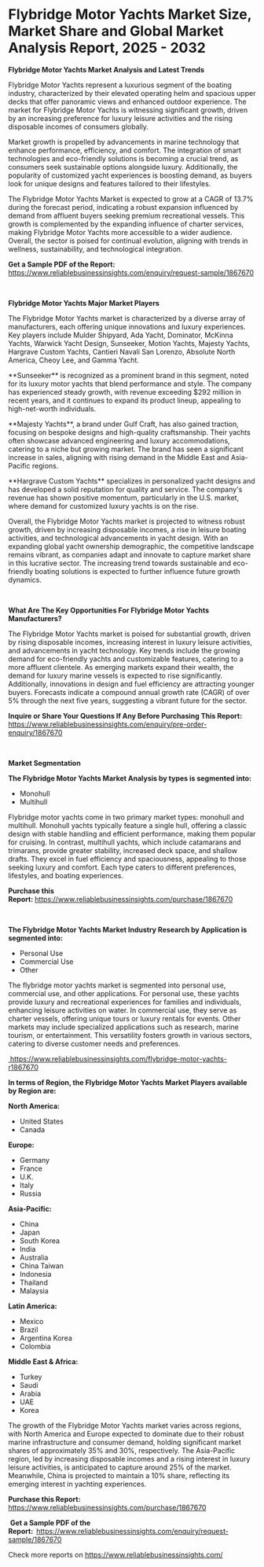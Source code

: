 <p><h1>Flybridge Motor Yachts Market Size, Market Share and Global Market Analysis Report, 2025 - 2032</h1></p><p><strong>Flybridge Motor Yachts Market Analysis and Latest Trends</strong></p>
<p><p>Flybridge Motor Yachts represent a luxurious segment of the boating industry, characterized by their elevated operating helm and spacious upper decks that offer panoramic views and enhanced outdoor experience. The market for Flybridge Motor Yachts is witnessing significant growth, driven by an increasing preference for luxury leisure activities and the rising disposable incomes of consumers globally.</p><p>Market growth is propelled by advancements in marine technology that enhance performance, efficiency, and comfort. The integration of smart technologies and eco-friendly solutions is becoming a crucial trend, as consumers seek sustainable options alongside luxury. Additionally, the popularity of customized yacht experiences is boosting demand, as buyers look for unique designs and features tailored to their lifestyles.</p><p>The Flybridge Motor Yachts Market is expected to grow at a CAGR of 13.7% during the forecast period, indicating a robust expansion influenced by demand from affluent buyers seeking premium recreational vessels. This growth is complemented by the expanding influence of charter services, making Flybridge Motor Yachts more accessible to a wider audience. Overall, the sector is poised for continual evolution, aligning with trends in wellness, sustainability, and technological integration.</p></p>
<p><strong>Get a Sample PDF of the Report:&nbsp;</strong> <a href="https://www.reliablebusinessinsights.com/enquiry/request-sample/1867670?utm_campaign=2250&utm_medium=2&utm_source=Github&utm_content=ia&utm_term=19022025&utm_id=flybridge-motor-yachts">https://www.reliablebusinessinsights.com/enquiry/request-sample/1867670</a></p>
<p>&nbsp;</p>
<p><strong>Flybridge Motor Yachts Major Market Players</strong></p>
<p><p>The Flybridge Motor Yachts market is characterized by a diverse array of manufacturers, each offering unique innovations and luxury experiences. Key players include Mulder Shipyard, Ada Yacht, Dominator, McKinna Yachts, Warwick Yacht Design, Sunseeker, Motion Yachts, Majesty Yachts, Hargrave Custom Yachts, Cantieri Navali San Lorenzo, Absolute North America, Cheoy Lee, and Gamma Yacht.</p><p>**Sunseeker** is recognized as a prominent brand in this segment, noted for its luxury motor yachts that blend performance and style. The company has experienced steady growth, with revenue exceeding $292 million in recent years, and it continues to expand its product lineup, appealing to high-net-worth individuals.</p><p>**Majesty Yachts**, a brand under Gulf Craft, has also gained traction, focusing on bespoke designs and high-quality craftsmanship. Their yachts often showcase advanced engineering and luxury accommodations, catering to a niche but growing market. The brand has seen a significant increase in sales, aligning with rising demand in the Middle East and Asia-Pacific regions.</p><p>**Hargrave Custom Yachts** specializes in personalized yacht designs and has developed a solid reputation for quality and service. The company's revenue has shown positive momentum, particularly in the U.S. market, where demand for customized luxury yachts is on the rise.</p><p>Overall, the Flybridge Motor Yachts market is projected to witness robust growth, driven by increasing disposable incomes, a rise in leisure boating activities, and technological advancements in yacht design. With an expanding global yacht ownership demographic, the competitive landscape remains vibrant, as companies adapt and innovate to capture market share in this lucrative sector. The increasing trend towards sustainable and eco-friendly boating solutions is expected to further influence future growth dynamics.</p></p>
<p>&nbsp;</p>
<p><strong>What Are The Key Opportunities For Flybridge Motor Yachts Manufacturers?</strong></p>
<p><p>The Flybridge Motor Yachts market is poised for substantial growth, driven by rising disposable incomes, increasing interest in luxury leisure activities, and advancements in yacht technology. Key trends include the growing demand for eco-friendly yachts and customizable features, catering to a more affluent clientele. As emerging markets expand their wealth, the demand for luxury marine vessels is expected to rise significantly. Additionally, innovations in design and fuel efficiency are attracting younger buyers. Forecasts indicate a compound annual growth rate (CAGR) of over 5% through the next five years, suggesting a vibrant future for the sector.</p></p>
<p><strong>Inquire or Share Your Questions If Any Before Purchasing This Report:</strong> <a href="https://www.reliablebusinessinsights.com/enquiry/pre-order-enquiry/1867670?utm_campaign=2250&utm_medium=2&utm_source=Github&utm_content=ia&utm_term=19022025&utm_id=flybridge-motor-yachts">https://www.reliablebusinessinsights.com/enquiry/pre-order-enquiry/1867670</a></p>
<p>&nbsp;</p>
<p><strong>Market Segmentation</strong></p>
<p><strong>The Flybridge Motor Yachts Market Analysis by types is segmented into:</strong></p>
<p><ul><li>Monohull</li><li>Multihull</li></ul></p>
<p><p>Flybridge motor yachts come in two primary market types: monohull and multihull. Monohull yachts typically feature a single hull, offering a classic design with stable handling and efficient performance, making them popular for cruising. In contrast, multihull yachts, which include catamarans and trimarans, provide greater stability, increased deck space, and shallow drafts. They excel in fuel efficiency and spaciousness, appealing to those seeking luxury and comfort. Each type caters to different preferences, lifestyles, and boating experiences.</p></p>
<p><strong>Purchase this Report:&nbsp;</strong><a href="https://www.reliablebusinessinsights.com/purchase/1867670?utm_campaign=2250&utm_medium=2&utm_source=Github&utm_content=ia&utm_term=19022025&utm_id=flybridge-motor-yachts">https://www.reliablebusinessinsights.com/purchase/1867670</a></p>
<p>&nbsp;</p>
<p><strong>The Flybridge Motor Yachts Market Industry Research by Application is segmented into:</strong></p>
<p><ul><li>Personal Use</li><li>Commercial Use</li><li>Other</li></ul></p>
<p><p>The flybridge motor yachts market is segmented into personal use, commercial use, and other applications. For personal use, these yachts provide luxury and recreational experiences for families and individuals, enhancing leisure activities on water. In commercial use, they serve as charter vessels, offering unique tours or luxury rentals for events. Other markets may include specialized applications such as research, marine tourism, or entertainment. This versatility fosters growth in various sectors, catering to diverse customer needs and preferences.</p></p>
<p><a href="https://www.reliablebusinessinsights.com/flybridge-motor-yachts-r1867670?utm_campaign=2250&utm_medium=2&utm_source=Github&utm_content=ia&utm_term=19022025&utm_id=flybridge-motor-yachts">&nbsp;https://www.reliablebusinessinsights.com/flybridge-motor-yachts-r1867670</a></p>
<p><strong>In terms of Region, the Flybridge Motor Yachts Market Players available by Region are:</strong></p>
<p>
    <p> <strong> North America: </strong>
        <ul>
            <li>United States</li>
            <li>Canada</li>
        </ul>
        </p> 
    <p> <strong> Europe: </strong>
        <ul>
            <li>Germany</li>
            <li>France</li>
            <li>U.K.</li>
            <li>Italy</li>
            <li>Russia</li>
        </ul>
        </p> 
    <p> <strong> Asia-Pacific: </strong>
        <ul>
            <li>China</li>
            <li>Japan</li>
            <li>South Korea</li>
            <li>India</li>
            <li>Australia</li>
            <li>China Taiwan</li>
            <li>Indonesia</li>
            <li>Thailand</li>
            <li>Malaysia</li>
        </ul>
        </p> 
    <p> <strong> Latin America: </strong>
        <ul>
            <li>Mexico</li>
            <li>Brazil</li>
            <li>Argentina Korea</li>
            <li>Colombia</li>
        </ul>
        </p> 
    <p> <strong> Middle East & Africa: </strong>
        <ul>
            <li>Turkey</li>
            <li>Saudi</li>
            <li>Arabia</li>
            <li>UAE</li>
            <li>Korea</li>
        </ul>
    </p>
    </p>
<p><p>The growth of the Flybridge Motor Yachts market varies across regions, with North America and Europe expected to dominate due to their robust marine infrastructure and consumer demand, holding significant market shares of approximately 35% and 30%, respectively. The Asia-Pacific region, led by increasing disposable incomes and a rising interest in luxury leisure activities, is anticipated to capture around 25% of the market. Meanwhile, China is projected to maintain a 10% share, reflecting its emerging interest in yachting experiences.</p></p>
<p><strong>Purchase this Report: </strong><a href="https://www.reliablebusinessinsights.com/purchase/1867670?utm_campaign=2250&utm_medium=2&utm_source=Github&utm_content=ia&utm_term=19022025&utm_id=flybridge-motor-yachts">https://www.reliablebusinessinsights.com/purchase/1867670</a></p>
<p>&nbsp;<strong>Get a Sample PDF of the Report:&nbsp;&nbsp;</strong><a href="https://www.reliablebusinessinsights.com/enquiry/request-sample/1867670?utm_campaign=2250&utm_medium=2&utm_source=Github&utm_content=ia&utm_term=19022025&utm_id=flybridge-motor-yachts">https://www.reliablebusinessinsights.com/enquiry/request-sample/1867670</a></p>
<p><strong></strong></p>
<p>Check more reports on <a href="https://www.reliablebusinessinsights.com/?utm_campaign=2250&utm_medium=2&utm_source=Github&utm_content=ia&utm_term=19022025&utm_id=flybridge-motor-yachts">https://www.reliablebusinessinsights.com/</a></p>